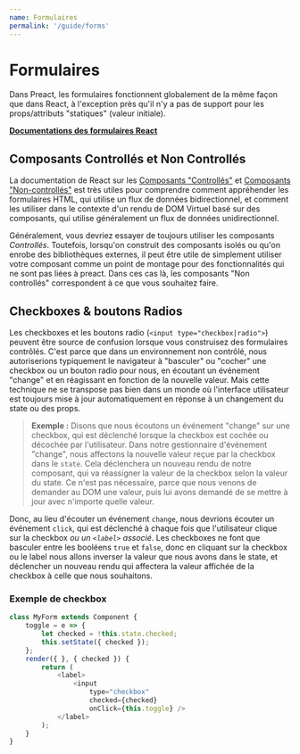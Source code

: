 ```yaml
---
name: Formulaires
permalink: '/guide/forms'
---
```


# Formulaires

Dans Preact, les formulaires fonctionnent globalement de la même façon que dans React, à l'exception près qu'il n'y a pas de support pour les props/attributs "statiques" (valeur initiale).

**[Documentations des formulaires React](https://facebook.github.io/react/docs/forms.html)**


## Composants Controllés et Non Controllés

La documentation de React sur les [Composants "Controllés"](https://facebook.github.io/react/docs/forms.html#controlled-components) et [Composants "Non-controllés"](https://facebook.github.io/react/docs/forms.html#uncontrolled-components) est très utiles pour comprendre comment appréhender les formulaires HTML, qui utilise un flux de données bidirectionnel, et comment les utiliser dans le contexte d'un rendu de DOM Virtuel basé sur des composants, qui utilise généralement un flux de données unidirectionnel.

Généralement, vous devriez essayer de toujours utiliser les composants _Controllés_. Toutefois, lorsqu'on construit des composants isolés ou qu'on enrobe des bibliothèques externes, il peut être utile de simplement utiliser votre composant comme un point de montage pour des fonctionnalités qui ne sont pas liées à preact. Dans ces cas là, les composants "Non controllés" correspondent à ce que vous souhaitez faire.


## Checkboxes & boutons Radios

Les checkboxes et les boutons radio (`<input type="checkbox|radio">`) peuvent être source de confusion lorsque vous construisez des formulaires contrôlés. C'est parce que dans un environnement non contrôlé, nous autoriserions typiquement le navigateur à "basculer" ou "cocher" une checkbox ou un bouton radio pour nous, en écoutant un événement "change" et en réagissant en fonction de la nouvelle valeur. Mais cette technique ne se transpose pas bien dans un monde où l'interface utilisateur est toujours mise à jour automatiquement en réponse à un changement du state ou des props.

> **Exemple :** Disons que nous écoutons un événement "change" sur une checkbox, qui est déclenché lorsque la checkbox est cochée ou décochée par l'utilisateur. Dans notre gestionnaire d'événement "change", nous affectons la nouvelle valeur reçue par la checkbox dans le `state`. Cela déclenchera un nouveau rendu de notre composant, qui va réassigner la valeur de la checkbox selon la valeur du state. Ce n'est pas nécessaire, parce que nous venons de demander au DOM une valeur, puis lui avons demandé de se mettre à jour avec n'importe quelle valeur.

Donc, au lieu d'écouter un événement `change`, nous devrions écouter un événement `click`, qui est déclenché à chaque fois que l'utilisateur clique sur la checkbox _ou un `<label>` associé_. Les checkboxes ne font que basculer entre les booléens `true` et `false`, donc en cliquant sur la checkbox ou le label nous allons inverser la valeur que nous avons dans le state, et déclencher un nouveau rendu qui affectera la valeur affichée de la checkbox à celle que nous souhaitons.

### Exemple de checkbox

```js
class MyForm extends Component {
    toggle = e => {
        let checked = !this.state.checked;
        this.setState({ checked });
    };
    render({ }, { checked }) {
        return (
            <label>
                <input
                    type="checkbox"
                    checked={checked}
                    onClick={this.toggle} />
            </label>
        );
    }
}
```
